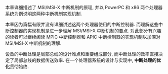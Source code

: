 
本章详细描述了 MSI/MSI-X 中断机制的原理, 并以 PowerPC 和 x86 两个处理器系统为例说明这两种中断机制实现机制.

本章因为篇幅有限并没有详细讲述这两个处理器使用的中断控制器. 而理解这些中断控制器的实现机制是进一步理解 MSI/MSI-X 中断机制的要点. 对此部分有兴趣的读者可以继续阅读 MPIC 中断控制器和 APIC 中断控制器的实现机制以加深对 MSI/MSI-X 中断机制的理解.

设备的中断处理是局部总线的设计难点和重要组成部分, 而中断处理的效率直接决定了局部总线的数据传送效率. 在一个处理器系统的设计与实现中, **中断处理的优化**贯彻始终.